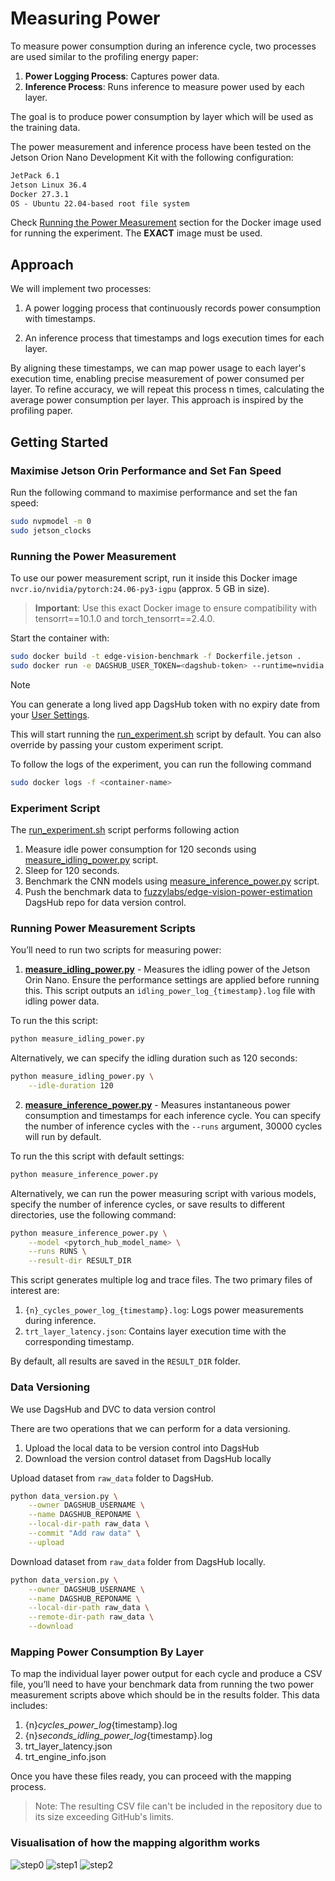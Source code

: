 # Measuring Power

To measure power consumption during an inference cycle, two processes are used similar to the profiling energy paper:

1. **Power Logging Process**: Captures power data.
2. **Inference Process**: Runs inference to measure power used by each layer.

The goal is to produce power consumption by layer which will be used as the training data.

The power measurement and inference process have been tested on the Jetson Orion Nano Development Kit with the following configuration:

```txt
JetPack 6.1
Jetson Linux 36.4
Docker 27.3.1
OS - Ubuntu 22.04-based root file system
```

Check [Running the Power Measurement](#running-the-power-measurement) section for the Docker image used for running the experiment. The **EXACT** image must be used.

## Approach

We will implement two processes:

1. A power logging process that continuously records power consumption with timestamps.

2. An inference process that timestamps and logs execution times for each layer.

By aligning these timestamps, we can map power usage to each layer's execution time, enabling precise measurement of power consumed per layer. To refine accuracy, we will repeat this process n times, calculating the average power consumption per layer. This approach is inspired by the profiling paper.

## Getting Started

### Maximise Jetson Orin Performance and Set Fan Speed

Run the following command to maximise performance and set the fan speed:

```bash
sudo nvpmodel -m 0
sudo jetson_clocks
```

### Running the Power Measurement

To use our power measurement script, run it inside this Docker image `nvcr.io/nvidia/pytorch:24.06-py3-igpu` (approx. 5 GB in size).
> **Important**: Use this exact Docker image to ensure compatibility with tensorrt==10.1.0 and torch_tensorrt==2.4.0.

Start the container with:

```bash
sudo docker build -t edge-vision-benchmark -f Dockerfile.jetson .
sudo docker run -e DAGSHUB_USER_TOKEN=<dagshub-token> --runtime=nvidia --ipc=host -v $(pwd):/app -d edge-vision-benchmark
```

> [!NOTE]  
> You can generate a long lived app DagsHub token with no expiry date from your [User Settings](https://dagshub.com/user/settings/tokens).

This will start running the [run_experiment.sh](./run_experiment.sh) script by default. You can also override by passing your custom experiment script.

To follow the logs of the experiment, you can run the following command

```bash
sudo docker logs -f <container-name>
```

### Experiment Script

The [run_experiment.sh](./run_experiment.sh) script performs following action

1. Measure idle power consumption for 120 seconds using [measure_idling_power.py](measure_idling_power.py) script.
2. Sleep for 120 seconds.
3. Benchmark the CNN models using [measure_inference_power.py](measure_inference_power.py) script.
4. Push the benchmark data to [fuzzylabs/edge-vision-power-estimation](https://dagshub.com/fuzzylabs/edge-vision-power-estimation) DagsHub repo for data version control.

### Running Power Measurement Scripts

You’ll need to run two scripts for measuring power:

1. **[measure_idling_power.py](measure_idling_power.py)** - Measures the idling power of the Jetson Orin Nano. Ensure the performance settings are applied before running this. This script outputs an `idling_power_log_{timestamp}.log` file with idling power data.

To run the this script:

```bash
python measure_idling_power.py
```

Alternatively, we can specify the idling duration such as 120 seconds:

```bash
python measure_idling_power.py \
    --idle-duration 120
```

2. **[measure_inference_power.py](measure_inference_power.py)** - Measures instantaneous power consumption and timestamps for each inference cycle. You can specify the number of inference cycles with the `--runs` argument, 30000 cycles will run by default.

To run the this script with default settings:

```bash
python measure_inference_power.py
```

Alternatively, we can run the power measuring script with various models, specify the number of inference cycles, or save results to different directories, use the following command:

```bash
python measure_inference_power.py \
    --model <pytorch_hub_model_name> \
    --runs RUNS \
    --result-dir RESULT_DIR
```

This script generates multiple log and trace files. The two primary files of interest are:

1. `{n}_cycles_power_log_{timestamp}.log`: Logs power measurements during inference.
2. `trt_layer_latency.json`: Contains layer execution time with the corresponding timestamp.

By default, all results are saved in the `RESULT_DIR` folder.

### Data Versioning

We use DagsHub and DVC to data version control

There are two operations that we can perform for a data versioning.

1. Upload the local data to be version control into DagsHub
2. Download the version control dataset from DagsHub locally

Upload dataset from `raw_data` folder to DagsHub.

```bash
python data_version.py \
    --owner DAGSHUB_USERNAME \
    --name DAGSHUB_REPONAME \
    --local-dir-path raw_data \
    --commit "Add raw data" \
    --upload
```

Download dataset from `raw_data` folder from DagsHub locally.

```bash
python data_version.py \
    --owner DAGSHUB_USERNAME \
    --name DAGSHUB_REPONAME \
    --local-dir-path raw_data \
    --remote-dir-path raw_data \
    --download
```

### Mapping Power Consumption By Layer

To map the individual layer power output for each cycle and produce a CSV file, you’ll need to have your benchmark data from running the two power measurement scripts above which should be in the results folder. This data includes:

1. {n}_cycles_power_log_{timestamp}.log
2. {n}_seconds_idling_power_log_{timestamp}.log
3. trt_layer_latency.json
4. trt_engine_info.json

Once you have these files ready, you can proceed with the mapping process.

> Note: The resulting CSV file can't be included in the repository due to its size exceeding GitHub's limits.

### Visualisation of how the mapping algorithm works

![step0](./assets/step0.png)
![step1](./assets/step1.png)
![step2](./assets/step2.png)
